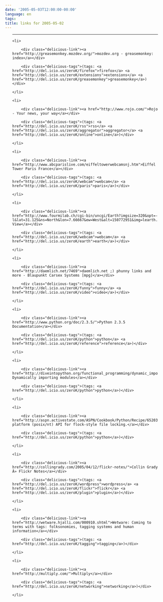 ```yaml
---
date: '2005-05-03T12:00:00-00:00'
language: en
tags:
title: links for 2005-05-02
---
```



<ul class="delicious">

-------------------------------

	<li>

		<div class="delicious-link"><a href="http://greasemonkey.mozdev.org/">mozdev.org - greasemonkey: index</a></div>

		<div class="delicious-tags">(tags: <a href="http://del.icio.us/zeroK/firefox">firefox</a> <a href="http://del.icio.us/zeroK/extensions">extensions</a> <a href="http://del.icio.us/zeroK/greasemonkey">greasemonkey</a>)</div>

	</li>

	<li>

		<div class="delicious-link"><a href="http://www.rojo.com/">Rojo - Your news, your way</a></div>

		<div class="delicious-tags">(tags: <a href="http://del.icio.us/zeroK/rss">rss</a> <a href="http://del.icio.us/zeroK/aggregator">aggregator</a> <a href="http://del.icio.us/zeroK/online">online</a>)</div>

	</li>

	<li>

		<div class="delicious-link"><a href="http://www.abcparislive.com/eiffeltowerwebcamsnj.htm">Eiffel Tower Paris France</a></div>

		<div class="delicious-tags">(tags: <a href="http://del.icio.us/zeroK/webcam">webcam</a> <a href="http://del.icio.us/zeroK/paris">paris</a>)</div>

	</li>

	<li>

		<div class="delicious-link"><a href="http://www.fourmilab.ch/cgi-bin/uncgi/Earth?imgsize=320&opt=-l&lat=31.125&ns=North&lon=7.66667&ew=West&alt=150772951&img=learth.evif">Earth View</a></div>

		<div class="delicious-tags">(tags: <a href="http://del.icio.us/zeroK/webcam">webcam</a> <a href="http://del.icio.us/zeroK/earth">earth</a>)</div>

	</li>

	<li>

		<div class="delicious-link"><a href="http://daemlich.net/7469">daemlich.net ;) phunny links and more - Blaupunkt Carsex Systems [mpg]</a></div>

		<div class="delicious-tags">(tags: <a href="http://del.icio.us/zeroK/funny">funny</a> <a href="http://del.icio.us/zeroK/video">video</a>)</div>

	</li>

	<li>

		<div class="delicious-link"><a href="http://www.python.org/doc/2.3.5/">Python 2.3.5 Documentation</a></div>

		<div class="delicious-tags">(tags: <a href="http://del.icio.us/zeroK/python">python</a> <a href="http://del.icio.us/zeroK/reference">reference</a>)</div>

	</li>

	<li>

		<div class="delicious-link"><a href="http://diveintopython.org/functional_programming/dynamic_import.html">16.6. Dynamically importing modules</a></div>

		<div class="delicious-tags">(tags: <a href="http://del.icio.us/zeroK/python">python</a>)</div>

	</li>

	<li>

		<div class="delicious-link"><a href="http://aspn.activestate.com/ASPN/Cookbook/Python/Recipe/65203">Cross-platform (posix/nt) API for flock-style file locking.</a></div>

		<div class="delicious-tags">(tags: <a href="http://del.icio.us/zeroK/python">python</a>)</div>

	</li>

	<li>

		<div class="delicious-link"><a href="http://collingrady.com/2005/04/12/flickr-notes/">Collin Grady Â» Flickr Notes</a></div>

		<div class="delicious-tags">(tags: <a href="http://del.icio.us/zeroK/wordpress">wordpress</a> <a href="http://del.icio.us/zeroK/flickr">flickr</a> <a href="http://del.icio.us/zeroK/plugin">plugin</a>)</div>

	</li>

	<li>

		<div class="delicious-link"><a href="http://wetware.hjalli.com/000910.shtml">Wetware: Coming to terms with tags: folksonomies, tagging systems and human information</a></div>

		<div class="delicious-tags">(tags: <a href="http://del.icio.us/zeroK/tagging">tagging</a>)</div>

	</li>

	<li>

		<div class="delicious-link"><a href="http://multiply.com/">Multiply</a></div>

		<div class="delicious-tags">(tags: <a href="http://del.icio.us/zeroK/networking">networking</a>)</div>

	</li>

</ul>

